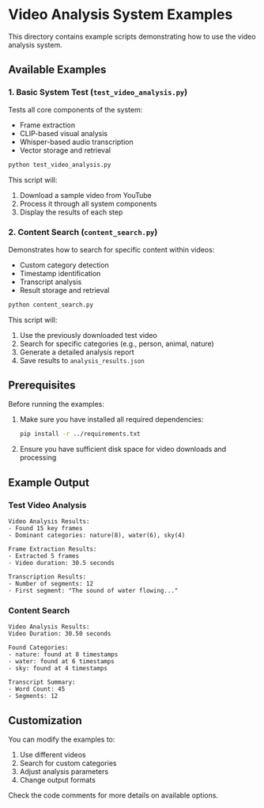 # Video Analysis System Examples

This directory contains example scripts demonstrating how to use the video analysis system.

## Available Examples

### 1. Basic System Test (`test_video_analysis.py`)
Tests all core components of the system:
- Frame extraction
- CLIP-based visual analysis
- Whisper-based audio transcription
- Vector storage and retrieval

```bash
python test_video_analysis.py
```

This script will:
1. Download a sample video from YouTube
2. Process it through all system components
3. Display the results of each step

### 2. Content Search (`content_search.py`)
Demonstrates how to search for specific content within videos:
- Custom category detection
- Timestamp identification
- Transcript analysis
- Result storage and retrieval

```bash
python content_search.py
```

This script will:
1. Use the previously downloaded test video
2. Search for specific categories (e.g., person, animal, nature)
3. Generate a detailed analysis report
4. Save results to `analysis_results.json`

## Prerequisites

Before running the examples:
1. Make sure you have installed all required dependencies:
   ```bash
   pip install -r ../requirements.txt
   ```

2. Ensure you have sufficient disk space for video downloads and processing

## Example Output

### Test Video Analysis
```
Video Analysis Results:
- Found 15 key frames
- Dominant categories: nature(8), water(6), sky(4)

Frame Extraction Results:
- Extracted 5 frames
- Video duration: 30.5 seconds

Transcription Results:
- Number of segments: 12
- First segment: "The sound of water flowing..."
```

### Content Search
```
Video Analysis Results:
Video Duration: 30.50 seconds

Found Categories:
- nature: found at 8 timestamps
- water: found at 6 timestamps
- sky: found at 4 timestamps

Transcript Summary:
- Word Count: 45
- Segments: 12
```

## Customization

You can modify the examples to:
1. Use different videos
2. Search for custom categories
3. Adjust analysis parameters
4. Change output formats

Check the code comments for more details on available options.
